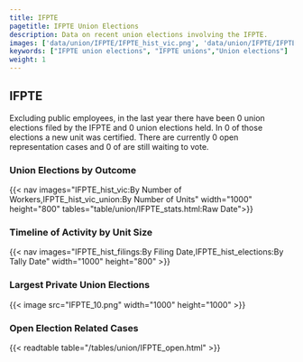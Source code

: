 ```yaml
---
title: IFPTE
pagetitle: IFPTE Union Elections
description: Data on recent union elections involving the IFPTE.
images: ['data/union/IFPTE/IFPTE_hist_vic.png', 'data/union/IFPTE/IFPTE_hist_size.png', 'data/union/IFPTE/IFPTE_10.png']
keywords: ["IFPTE union elections", "IFPTE unions","Union elections"]
weight: 1
---
```

##  IFPTE

Excluding public employees, in the last year there have been 0 union elections filed by the IFPTE and 0 union elections held. In 0 of those elections a new unit was certified. There are currently 0 open representation cases and 0 of are still waiting to vote.

### Union Elections by Outcome
{{< nav images="IFPTE_hist_vic:By Number of Workers,IFPTE_hist_vic_union:By Number of Units" width="1000" height="800" tables="table/union/IFPTE_stats.html:Raw Date">}}

### Timeline of Activity by Unit Size
{{< nav images="IFPTE_hist_filings:By Filing Date,IFPTE_hist_elections:By Tally Date" width="1000" height="800" >}}

### Largest Private Union Elections
{{< image src="IFPTE_10.png" width="1000" height="1000"  >}}

### Open Election Related Cases
{{< readtable table="/tables/union/IFPTE_open.html" >}}

